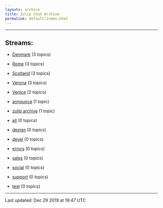 ```yaml
---
layouts: archive
title: Zulip Chat Archive
permalink: default/index.html
---
```


---

## Streams:

* [Denmark](stream/1-Denmark/index.html) (3 topics)

* [Rome](stream/2-Rome/index.html) (3 topics)

* [Scotland](stream/3-Scotland/index.html) (3 topics)

* [Verona](stream/5-Verona/index.html) (3 topics)

* [Venice](stream/4-Venice/index.html) (2 topics)

* [announce](stream/7-announce/index.html) (1 topic)

* [zulip archive](stream/16-zulip-archive/index.html) (1 topic)

* [all](stream/6-all/index.html) (0 topics)

* [design](stream/8-design/index.html) (0 topics)

* [devel](stream/9-devel/index.html) (0 topics)

* [errors](stream/10-errors/index.html) (0 topics)

* [sales](stream/11-sales/index.html) (0 topics)

* [social](stream/12-social/index.html) (0 topics)

* [support](stream/13-support/index.html) (0 topics)

* [test](stream/14-test/index.html) (0 topics)

<hr><p>Last updated: Dec 29 2019 at 19:47 UTC</p>